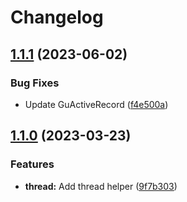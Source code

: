# Changelog

## [1.1.1](https://github.com/nueip/yii2-common/compare/1.1.0...1.1.1) (2023-06-02)

### Bug Fixes

* Update GuActiveRecord ([f4e500a](https://github.com/nueip/yii2-common/commit/f4e500ada9e7077c68e2bb4d0f6b340d447b0432))

## [1.1.0](https://github.com/nueip/yii2-common/compare/1.0.5...1.1.0) (2023-03-23)

### Features

* **thread:** Add thread helper ([9f7b303](https://github.com/nueip/yii2-common/commit/9f7b3038f73d0fbde0ce9af4da134ab97a5e69e3))
